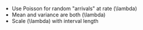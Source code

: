 - Use Poisson for random "arrivals" at rate \(\lambda\)
- Mean and variance are both \(\lambda\)
- Scale \(\lambda\) with interval length
